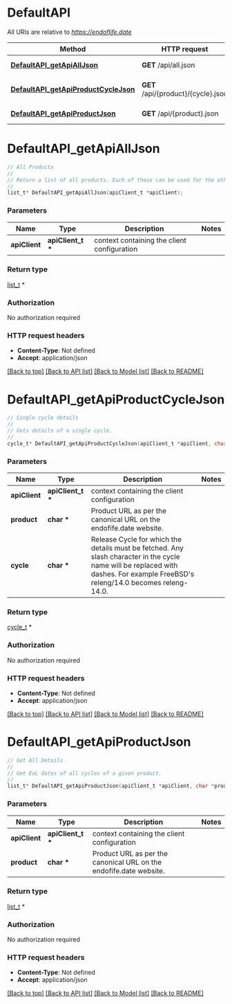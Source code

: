 # DefaultAPI

All URIs are relative to *https://endoflife.date*

Method | HTTP request | Description
------------- | ------------- | -------------
[**DefaultAPI_getApiAllJson**](DefaultAPI.md#DefaultAPI_getApiAllJson) | **GET** /api/all.json | All Products
[**DefaultAPI_getApiProductCycleJson**](DefaultAPI.md#DefaultAPI_getApiProductCycleJson) | **GET** /api/{product}/{cycle}.json | Single cycle details
[**DefaultAPI_getApiProductJson**](DefaultAPI.md#DefaultAPI_getApiProductJson) | **GET** /api/{product}.json | Get All Details


# **DefaultAPI_getApiAllJson**
```c
// All Products
//
// Return a list of all products. Each of these can be used for the other API endpoints.
//
list_t* DefaultAPI_getApiAllJson(apiClient_t *apiClient);
```

### Parameters
Name | Type | Description  | Notes
------------- | ------------- | ------------- | -------------
**apiClient** | **apiClient_t \*** | context containing the client configuration |

### Return type


[list_t](char.md) *




### Authorization

No authorization required

### HTTP request headers

 - **Content-Type**: Not defined
 - **Accept**: application/json

[[Back to top]](#) [[Back to API list]](../README.md#documentation-for-api-endpoints) [[Back to Model list]](../README.md#documentation-for-models) [[Back to README]](../README.md)

# **DefaultAPI_getApiProductCycleJson**
```c
// Single cycle details
//
// Gets details of a single cycle.
//
cycle_t* DefaultAPI_getApiProductCycleJson(apiClient_t *apiClient, char *product, char *cycle);
```

### Parameters
Name | Type | Description  | Notes
------------- | ------------- | ------------- | -------------
**apiClient** | **apiClient_t \*** | context containing the client configuration |
**product** | **char \*** | Product URL as per the canonical URL on the endofife.date website. | 
**cycle** | **char \*** | Release Cycle for which the details must be fetched. Any slash character in the cycle name will be replaced with dashes. For example FreeBSD&#39;s releng/14.0 becomes releng-14.0. | 

### Return type

[cycle_t](cycle.md) *


### Authorization

No authorization required

### HTTP request headers

 - **Content-Type**: Not defined
 - **Accept**: application/json

[[Back to top]](#) [[Back to API list]](../README.md#documentation-for-api-endpoints) [[Back to Model list]](../README.md#documentation-for-models) [[Back to README]](../README.md)

# **DefaultAPI_getApiProductJson**
```c
// Get All Details
//
// Get EoL dates of all cycles of a given product.
//
list_t* DefaultAPI_getApiProductJson(apiClient_t *apiClient, char *product);
```

### Parameters
Name | Type | Description  | Notes
------------- | ------------- | ------------- | -------------
**apiClient** | **apiClient_t \*** | context containing the client configuration |
**product** | **char \*** | Product URL as per the canonical URL on the endofife.date website. | 

### Return type

[list_t](cycle.md) *


### Authorization

No authorization required

### HTTP request headers

 - **Content-Type**: Not defined
 - **Accept**: application/json

[[Back to top]](#) [[Back to API list]](../README.md#documentation-for-api-endpoints) [[Back to Model list]](../README.md#documentation-for-models) [[Back to README]](../README.md)

